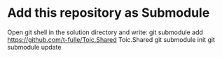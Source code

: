 # Add this repository as Submodule
Open git shell in the solution directory and write:
git submodule add https://github.com/t-fulle/Toic.Shared Toic.Shared
git submodule init
git submodule update

